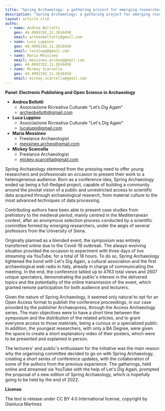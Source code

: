 ```yaml
---
title: "Spring Archaeology: a gathering project for emerging researchers"
description: "Spring Archaeology: a gathering project for emerging researchers"
layout: article-slim
auths:
  - name: Andrea Bellotti
    geo: 44.4992192,11.2616458
    email: archeobellotti@gmail.com
  - name: Luca Luppino
    geo: 44.4992192,11.2616458
    email: lucalupp@gmail.com
  - name: Maria Messineo
    email: messineo.archeo@gmail.com
    geo: 44.4992192,11.2616458
  - name: Mickey Scarcella
    geo: 44.4992192,11.2616458
    email: mickey.scarcella@gmail.com
---
```


**Panel: Electronic Publishing and Open Science in Archaeology**

- **Andrea Bellotti**
    - Associazione Ricreativa Culturale “Let’s Dig Again”
    - [archeobellotti@gmail.com](mailto:archeobellotti@gmail.com)
- **Luca Luppino**
    - Associazione Ricreativa Culturale "Let's Dig Again"
    - [lucalupp@gmail.com](mailto:lucalupp@gmail.com)
- **Maria Messineo**
    - Freelance Archaeologist
    - [messineo.archeo@gmail.com](mailto:messineo.archeo@gmail.com)
- **Mickey Scarcella**
    - Freelance Archaeologist
    - [mickey.scarcella@gmail.com](mailto:mickey.scarcella@gmail.com)


Spring Archaeology stemmed from the pressing need to offer young researchers and professionals an occasion to present their work to a heterogeneous audience. Born as a conference idea, Spring Archaeology ended up being a full-fledged project, capable of building a community around the pivotal vision of a public and unrestricted access to scientific data acquired through archaeological research, from material culture to the most advanced techniques of data processing.

Contributing authors have been able to present case studies from prehistory to the medieval period, mainly centred in the Mediterranean context, after an anonymous selection process conducted by a scientific committee formed by emerging researchers, under the aegis of several professors from the University of Siena.

Originally planned as a blended event, the symposium was entirely transferred online due to the Covid-19 outbreak. The always-evolving situation provided the occasion to experiment with three days of live streaming via YouTube, for a total of 18 hours. To do so, Spring Archaeology tightened the bond with Let's Dig Again, a cultural association and the first archaeological web radio in Italy, already in charge of communicating the meeting. In the end, the conference tallied up to 4763 total views and 2607 unique spectators, demonstrating the public's interest in the delivered topics and the potentiality of the online transmission of the event, which granted remote participation for both audience and lecturers.

Given the nature of Spring Archaeology, it seemed only natural to opt for an Open Access format to publish the conference proceedings, in our case provided by the publisher Archaeopress, through the Access Archaeology series. The main objectives were to have a short time between the symposium and the distribution of the related articles, and to grant everyone access to those materials, being a curious or a specialised public. In addition, the youngest researchers, with only a BA Degree, were given the space to create a short explanatory video of their posters, which were to be presented and explained in person.

The lecturers' and public's enthusiasm for the initiative was the main reason why the organising committee decided to go on with Spring Archaeology, creating a short series of conference updates, with the collaboration of some of the authors from the previous experience. The gatherings, held online and streamed via YouTube with the help of Let's Dig Again, prompted the proposal of a new edition of Spring Archaeology, which is hopefully going to be held by the end of 2022.

**License**

The text is release under CC BY 4.0 International license, copyright by
Gianluca Martinez

